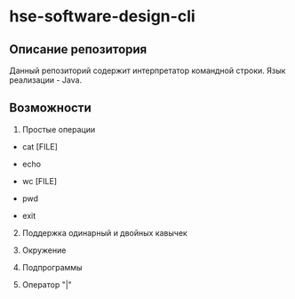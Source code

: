 # hse-software-design-cli

## Описание репозитория

Данный репозиторий содержит интерпретатор командной строки. Язык реализации - Java.

## Возможности

1. Простые операции

* cat [FILE]

* echo

* wc [FILE]

* pwd

* exit

2. Поддержка одинарный и двойных кавычек

3. Окружение

4. Подпрограммы

5. Оператор "|"


